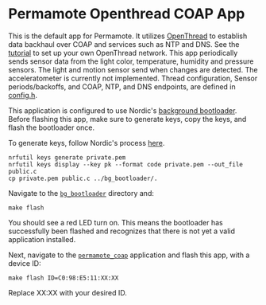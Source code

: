 Permamote Openthread COAP App
=============================

This is the default app for Permamote. It utilizes
[OpenThread](https://github.com/openthread/openthread) to establish data
backhaul over COAP and services such as NTP and DNS.
See the
[tutorial](https://github.com/lab11/permamote/tree/master/tutorial) to set up
your own OpenThread network.
This app periodically sends sensor data from the
light color, temperature,
humidity and pressure sensors. The light and motion sensor send when
changes are detected. The acceleratometer is currently not implemented. Thread
configuration, Sensor periods/backoffs, and COAP, NTP, and DNS endpoints, are
defined in
[config.h](https://github.com/lab11/permamote/blob/master/software/apps/permamote_coap/config.h).

This application is configured to use Nordic's [background
bootloader](
   https://infocenter.nordicsemi.com/topic/com.nordic.infocenter.sdk5.v15.3.0/lib_background_dfu.html
    ).
Before flashing this app, make sure to generate keys, copy the keys, and flash the bootloader once.

To generate keys, follow Nordic's process [here](
    https://infocenter.nordicsemi.com/topic/com.nordic.infocenter.thread_zigbee.v3.0.0/thread_example_dfu.html
    ).
```
nrfutil keys generate private.pem
nrfutil keys display --key pk --format code private.pem --out_file public.c
cp private.pem public.c ../bg_bootloader/.
```

Navigate to the
[`bg_bootloader`](https://github.com/lab11/permamote/tree/master/software/apps/bg_bootloader) directory and:
```
make flash
```

You should see a red LED turn on. This means the bootloader has successfully been flashed and recognizes that there is not yet a valid application installed.

Next, navigate to the [`permamote_coap`](https://github.com/lab11/permamote/tree/master/software/apps/permamote_coap) application and flash this app, with a device ID:
```
make flash ID=C0:98:E5:11:XX:XX
```
Replace XX:XX with your desired ID.


